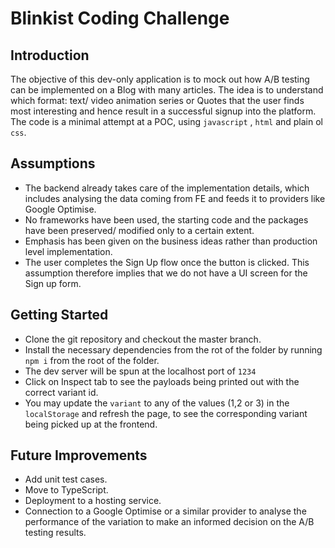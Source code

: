 # Blinkist Coding Challenge

## Introduction
The objective of this dev-only application is to mock out how A/B testing can be implemented on a Blog with many articles. The idea is to understand which format: text/ video animation series or Quotes that the user finds most interesting and hence result in a successful signup into the platform.
The code is a minimal attempt at a POC, using `javascript` , `html` and plain ol `css`.

## Assumptions
- The backend already takes care of the implementation details, which includes analysing the data coming from FE and feeds it to providers like Google Optimise.
- No frameworks have been used, the starting code and the packages have been preserved/ modified only to a certain extent.
- Emphasis has been given on the business ideas rather than production level implementation.
- The user completes the Sign Up flow once the button is clicked. This assumption therefore implies that we do not have a UI screen for the Sign up form.

## Getting Started
- Clone the git repository and checkout the master branch.
- Install the necessary dependencies from the rot of the folder by running `npm i` from the root of the folder.
- The dev server will be spun at the localhost port of `1234`
- Click on Inspect tab to see the payloads being printed out with the correct variant id.
- You may update the `variant` to any of the values (1,2 or 3) in the `localStorage` and refresh the page, to see the corresponding variant being picked up at the frontend.

## Future Improvements
- Add unit test cases.
- Move to TypeScript.
- Deployment to a hosting service.
- Connection to a Google Optimise or a similar provider to analyse the performance of the variation to make an informed decision on the A/B testing results.
